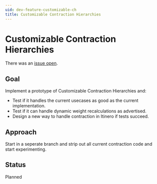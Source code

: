 ```yaml
---
uid: dev-feature-customizable-ch
title: Customizable Contraction Hierarchies
---
```


# Customizable Contraction Hierarchies

There was an [issue open](https://github.com/itinero/routing/issues/92).

## Goal

Implement a prototype of Customizable Contraction Hierarchies and:

- Test if it handles the current usecases as good as the current implementation.
- Test if it can handle dynamic weight recalculations as advertised.
- Design a new way to handle contraction in Itinero if tests succeed.

## Approach

Start in a seperate branch and strip out all current contraction code and start experimenting.

## Status

Planned
